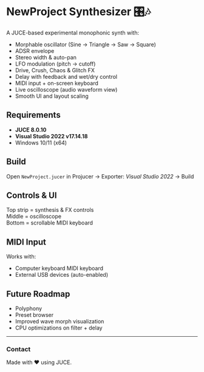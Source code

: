 # NewProject Synthesizer 🎛️🎶

A JUCE-based experimental monophonic synth with:
- Morphable oscillator (Sine → Triangle → Saw → Square)
- ADSR envelope
- Stereo width & auto-pan
- LFO modulation (pitch → cutoff)
- Drive, Crush, Chaos & Glitch FX
- Delay with feedback and wet/dry control
- MIDI input + on-screen keyboard
- Live oscilloscope (audio waveform view)
- Smooth UI and layout scaling

## Requirements
- **JUCE 8.0.10**
- **Visual Studio 2022 v17.14.18**
- Windows 10/11 (x64)

## Build
Open `NewProject.jucer` in Projucer → Exporter: *Visual Studio 2022* → Build

## Controls & UI
Top strip = synthesis & FX controls  
Middle = oscilloscope  
Bottom = scrollable MIDI keyboard

## MIDI Input
Works with:
- Computer keyboard MIDI keyboard
- External USB devices (auto-enabled)

## Future Roadmap
- Polyphony
- Preset browser
- Improved wave morph visualization
- CPU optimizations on filter + delay

---

### Contact
Made with ❤️ using JUCE.
